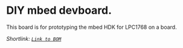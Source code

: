 # DIY mbed devboard.

This board is for prototyping the mbed HDK for LPC1768 on a board.

*Shortlink: [`Link to BOM`](https://docs.google.com/spreadsheets/d/1FSUZfUqJZ9Wz-e41FTdCeESnldcWK53uHcWxY3N1jUs/edit?usp=sharing)*